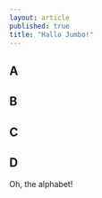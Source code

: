 ```yaml
---
layout: article
published: true
title: "Hallo Jumbo!"
---
```


## A

## B

## C

## D

Oh, the alphabet!
